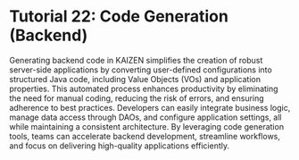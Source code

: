 # Tutorial 22: Code Generation (Backend)

Generating backend code in KAIZEN simplifies the creation of robust server-side applications by converting user-defined configurations into structured Java code, including Value Objects (VOs) and application properties. This automated process enhances productivity by eliminating the need for manual coding, reducing the risk of errors, and ensuring adherence to best practices. Developers can easily integrate business logic, manage data access through DAOs, and configure application settings, all while maintaining a consistent architecture. By leveraging code generation tools, teams can accelerate backend development, streamline workflows, and focus on delivering high-quality applications efficiently.







